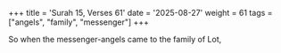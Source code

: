 +++
title = 'Surah 15, Verses 61'
date = '2025-08-27'
weight = 61
tags = ["angels", "family", "messenger"]
+++

So when the messenger-angels came to the family of Lot,